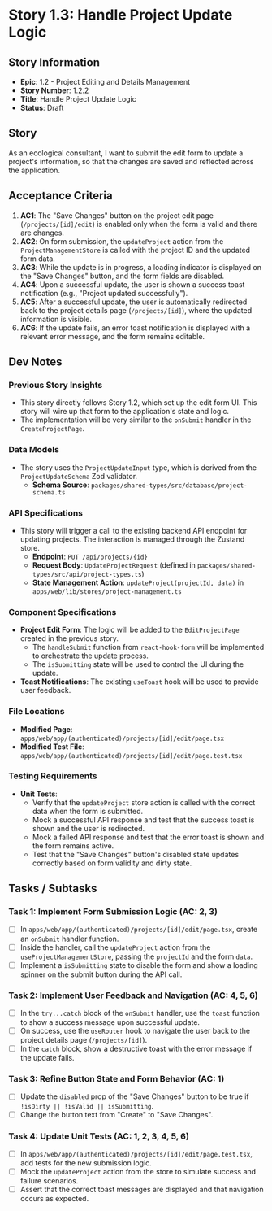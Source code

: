 # Story 1.3: Handle Project Update Logic

## Story Information
- **Epic**: 1.2 - Project Editing and Details Management
- **Story Number**: 1.2.2
- **Title**: Handle Project Update Logic
- **Status**: Draft

## Story
As an ecological consultant, I want to submit the edit form to update a project's information, so that the changes are saved and reflected across the application.

## Acceptance Criteria
1.  **AC1**: The "Save Changes" button on the project edit page (`/projects/[id]/edit`) is enabled only when the form is valid and there are changes.
2.  **AC2**: On form submission, the `updateProject` action from the `ProjectManagementStore` is called with the project ID and the updated form data.
3.  **AC3**: While the update is in progress, a loading indicator is displayed on the "Save Changes" button, and the form fields are disabled.
4.  **AC4**: Upon a successful update, the user is shown a success toast notification (e.g., "Project updated successfully").
5.  **AC5**: After a successful update, the user is automatically redirected back to the project details page (`/projects/[id]`), where the updated information is visible.
6.  **AC6**: If the update fails, an error toast notification is displayed with a relevant error message, and the form remains editable.

## Dev Notes

### Previous Story Insights
- This story directly follows Story 1.2, which set up the edit form UI. This story will wire up that form to the application's state and logic.
- The implementation will be very similar to the `onSubmit` handler in the `CreateProjectPage`.

### Data Models
- The story uses the `ProjectUpdateInput` type, which is derived from the `ProjectUpdateSchema` Zod validator.
  - **Schema Source**: `packages/shared-types/src/database/project-schema.ts`

### API Specifications
- This story will trigger a call to the existing backend API endpoint for updating projects. The interaction is managed through the Zustand store.
  - **Endpoint**: `PUT /api/projects/{id}`
  - **Request Body**: `UpdateProjectRequest` (defined in `packages/shared-types/src/api/project-types.ts`)
  - **State Management Action**: `updateProject(projectId, data)` in `apps/web/lib/stores/project-management.ts`

### Component Specifications
- **Project Edit Form**: The logic will be added to the `EditProjectPage` created in the previous story.
  - The `handleSubmit` function from `react-hook-form` will be implemented to orchestrate the update process.
  - The `isSubmitting` state will be used to control the UI during the update.
- **Toast Notifications**: The existing `useToast` hook will be used to provide user feedback.

### File Locations
- **Modified Page**: `apps/web/app/(authenticated)/projects/[id]/edit/page.tsx`
- **Modified Test File**: `apps/web/app/(authenticated)/projects/[id]/edit/page.test.tsx`

### Testing Requirements
- **Unit Tests**:
    - Verify that the `updateProject` store action is called with the correct data when the form is submitted.
    - Mock a successful API response and test that the success toast is shown and the user is redirected.
    - Mock a failed API response and test that the error toast is shown and the form remains active.
    - Test that the "Save Changes" button's disabled state updates correctly based on form validity and dirty state.

## Tasks / Subtasks

### Task 1: Implement Form Submission Logic (AC: 2, 3)
- [ ] In `apps/web/app/(authenticated)/projects/[id]/edit/page.tsx`, create an `onSubmit` handler function.
- [ ] Inside the handler, call the `updateProject` action from the `useProjectManagementStore`, passing the `projectId` and the form `data`.
- [ ] Implement a `isSubmitting` state to disable the form and show a loading spinner on the submit button during the API call.

### Task 2: Implement User Feedback and Navigation (AC: 4, 5, 6)
- [ ] In the `try...catch` block of the `onSubmit` handler, use the `toast` function to show a success message upon successful update.
- [ ] On success, use the `useRouter` hook to navigate the user back to the project details page (`/projects/[id]`).
- [ ] In the `catch` block, show a destructive toast with the error message if the update fails.

### Task 3: Refine Button State and Form Behavior (AC: 1)
- [ ] Update the `disabled` prop of the "Save Changes" button to be true if `!isDirty || !isValid || isSubmitting`.
- [ ] Change the button text from "Create" to "Save Changes".

### Task 4: Update Unit Tests (AC: 1, 2, 3, 4, 5, 6)
- [ ] In `apps/web/app/(authenticated)/projects/[id]/edit/page.test.tsx`, add tests for the new submission logic.
- [ ] Mock the `updateProject` action from the store to simulate success and failure scenarios.
- [ ] Assert that the correct toast messages are displayed and that navigation occurs as expected.
